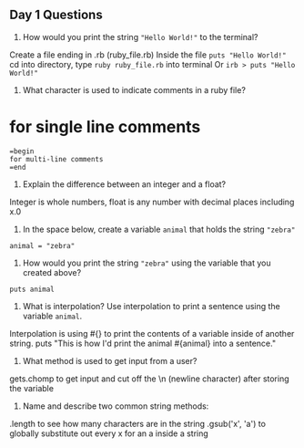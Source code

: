 ## Day 1 Questions

1. How would you print the string `"Hello World!"` to the terminal?

Create a file ending in .rb (ruby_file.rb)
Inside the file `puts "Hello World!"`
cd into directory, type `ruby ruby_file.rb` into terminal
Or `irb > puts "Hello World!"`

1. What character is used to indicate comments in a ruby file?

# for single line comments
```
=begin
for multi-line comments
=end
```

1. Explain the difference between an integer and a float?

Integer is whole numbers, float is any number with decimal places including x.0

1. In the space below, create a variable `animal` that holds the string `"zebra"`

`animal = "zebra"`

1. How would you print the string ``"zebra"`` using the variable that you created above?

` puts animal `

1. What is interpolation? Use interpolation to print a sentence using the variable `animal`.

Interpolation is using #{} to print the contents of a variable inside of another string.
puts "This is how I'd print the animal #{animal} into a sentence."

1. What method is used to get input from a user?

gets.chomp to get input and cut off the \n (newline character) after storing the variable

1. Name and describe two common string methods:

.length to see how many characters are in the string
.gsub('x', 'a') to globally substitute out every x for an a inside a string
